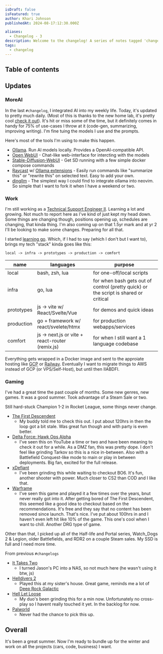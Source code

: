 ```yaml
---
isDraft: false
isFeatured: true
author: Khari Johnson
publishedAt: 2024-08-17:12:30.000Z

aliases:
  - Changelog - 3
description: Welcome to the changelog! A series of notes tagged 'changelog' that let me share the things I've been enjoying recently.
tags:
  - changelog
---
```


## Table of contents

## Updates

### MoreAI

In the last `#changelog`, I integrated AI into my weekly life. Today, it's updated to pretty much daily. (Most of this is thanks to the new home lab, it's pretty cool [check it out](/notes/homelab)). It's hit or miss some of the time, but it definitely comes in handy for 75% of use-cases I throw at it (code-gen, summarizing, improving writing). I'm fine tuing the models I use and the prompts.

Here's most of the tools I'm using to make this happen.

- [Ollama](https://ollama.com/). Run AI models locally. Provides a OpenAI-compatible API.
- [Open WebUI](https://openwebui.com/) - Chat-like web-interface for intercting with the models
- [Stable-Diffusion-WebUI](https://github.com/AbdBarho/stable-diffusion-webui-docker) - Get SD running with a few simple docker compose commands
- [Raycast](https://www.raycast.com/) w/ [Ollama extensions](https://www.raycast.com/massimiliano_pasquini/raycast-ollama) - Easily run commands like "summarize this" or "rewrite this" on selected text. Easy to add your own.
- [dingllm](https://github.com/yacineMTB/dingllm.nvim) - The simplest way I could find to integrate ollama into neovim. So simple that I want to fork it when I have a weekend or two.

### Work

I'm still working as a [Technical Support Engineer II](/work/searchspring). Learning a lot and growing. Not much to report here as I've kind of just kept my head down. Some things are changing though, positions opening up, schedules are changing, that kinda thing. I'm also coming up on that 1.5yr mark and at yr 2 I'll be looking to make some changes. Preparing for all that.

I started [learning go](/notes/20240818-learning-go). Which, if I had to say (which I don't but I want to), brings my tech "stack" kinda goes like this:

```
local -> infra -> prototypes -> production -> comfort
```

| name       | languages                                       | purpose                                                                              |
| ---------- | ----------------------------------------------- | ------------------------------------------------------------------------------------ |
| local      | bash, zsh, lua                                  | for one-off/local scripts                                                            |
| infra      | go, lua                                         | for when bash gets out of control (pretty quick) or the script is shared or critical |
| prototypes | js -> vite w/ React/Svelte/Vue                  | for demos and quick ideas                                                            |
| production | go + framework w/ react/svelete/htmx            | for production webapps/services                                                      |
| comfort    | js -> next.js or vite + react-router (remix.js) | for when I still want a 1 language codebase                                          |

Everything gets wrapped in a Docker image and sent to the approiate hosting like [GCP](cloud.google.com) or [Railway](https://railway.app). Eventually I want to migrate things to AWS instead of GCP (or VPS/Self-Host), but until then IIABDFI.

### Gaming

I've had a great time the past couple of months. Some new genres, new games. It was a good summer. Took advantage of a Steam Sale or two.

Still hard-stuck Champion 1-2 in Rocket League, some things never change.

- [The First Descendent](https://tfd.nexon.com/en/main)
  - My buddy told me to check this out. I put about 120hrs in then the loop got a bit stale. Was great fun though and with party is even better.
- [Delta Force: Hawk Ops Alpha](https://www.playdeltaforce.com/en/)
  - I've seen this on YouTube a time or two and have been meaning to check it out for a while. As a DMZ fan, this was pretty dope. I don't feel like grinding Tarkov so this is a nice in-between. Also with a Battlefield Conquest-like mode to main or play in between deployments. Big fan, excited for the full release.
- [xDefiant](https://www.ubisoft.com/en-us/game/xdefiant)
  - I've been grinding this while waiting to checkout BO6. It's fun, another shooter with power. Much closer to CS2 than COD and I like that.
- [Warframe](https://www.warframe.com/landing)
  - I've seen this game and played it a few times over the years, bnut never really got into it. After getting bored of The First Descendent, this seemed like a good idea to checkout based on the recommendations. It's free and they say that no content has been removed since launch. That's nice. I've put about 100hrs in and I haven't even left hit like 10% of the game. This one's cool when I want to chill. Another DRG type of game.

Other than that, I picked up all of the Half-life and Portal series, Watch_Dogs 2 & Legion, older Battlefields, and RDR2 on a couple Steam sales. My SSD is full and I need more time.

From previous `#changelogs`

- [It Takes Two](it-takes-two)
  - I turned Jason's PC into a NAS, so not much here (he wasn't using it btw, js)
- [Helldivers 2](helldivers-2)
  - Played this at my sister's house. Great game, reminds me a lot of [Deep Rock Galactic](https://www.deeprockgalactic.com/)
- [Hell Let Loose](hell-let-loose)
  - My duo's been grinding this for a min now. Unfortunately no cross-play so I havent really touched it yet. In the backlog for now.
- [Palworld](palworld)
  - Never had the chance to pick this up.

## Overall

It's been a great summer. Now I'm ready to bundle up for the winter and work on all the projects (cars, code, business) I want.

<!-- References  -->

[helldivers-2]: https://store.steampowered.com/app/553850/HELLDIVERS_2/ 'Helldivers 2'
[hell-let-loose]: https://store.steampowered.com/app/686810/Hell_Let_Loose/ 'Hell Let Loose'
[palworld]: https://store.steampowered.com/app/1623730/Palworld/ 'Palworld'
[it-take-two]: https://store.steampowered.com/app/1426210/It_Takes_Two/ 'It Takes Two'
